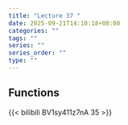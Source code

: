 ```yaml
---
title: "Lecture 37 "
date: 2025-09-21T14:10:18+08:00
categories: ""
tags: ""
series: ""
series_order: ""
type: ""
---
```


## Functions 

{{< bilibili BV1sy411z7nA 35 >}}

